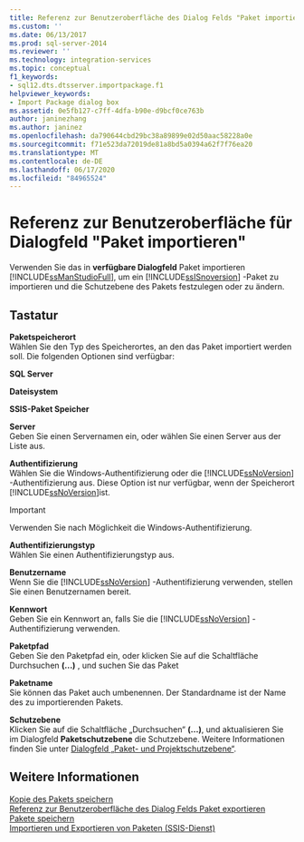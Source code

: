 ```yaml
---
title: Referenz zur Benutzeroberfläche des Dialog Felds "Paket importieren" | Microsoft-Dokumentation
ms.custom: ''
ms.date: 06/13/2017
ms.prod: sql-server-2014
ms.reviewer: ''
ms.technology: integration-services
ms.topic: conceptual
f1_keywords:
- sql12.dts.dtsserver.importpackage.f1
helpviewer_keywords:
- Import Package dialog box
ms.assetid: 0e5fb127-c7ff-4dfa-b90e-d9bcf0ce763b
author: janinezhang
ms.author: janinez
ms.openlocfilehash: da790644cbd29bc38a89899e02d50aac58228a0e
ms.sourcegitcommit: f71e523da72019de81a8bd5a0394a62f7f76ea20
ms.translationtype: MT
ms.contentlocale: de-DE
ms.lasthandoff: 06/17/2020
ms.locfileid: "84965524"
---
```

# <a name="import-package-dialog-box-ui-reference"></a>Referenz zur Benutzeroberfläche für Dialogfeld "Paket importieren"
  Verwenden Sie das in **verfügbare Dialogfeld** Paket importieren [!INCLUDE[ssManStudioFull](../includes/ssmanstudiofull-md.md)], um ein [!INCLUDE[ssISnoversion](../includes/ssisnoversion-md.md)] -Paket zu importieren und die Schutzebene des Pakets festzulegen oder zu ändern.  
  
## <a name="options"></a>Tastatur  
 **Paketspeicherort**  
 Wählen Sie den Typ des Speicherortes, an den das Paket importiert werden soll. Die folgenden Optionen sind verfügbar:  
  
 **SQL Server**  
  
 **Dateisystem**  
  
 **SSIS-Paket Speicher**  
  
 **Server**  
 Geben Sie einen Servernamen ein, oder wählen Sie einen Server aus der Liste aus.  
  
 **Authentifizierung**  
 Wählen Sie die Windows-Authentifizierung oder die [!INCLUDE[ssNoVersion](../includes/ssnoversion-md.md)] -Authentifizierung aus. Diese Option ist nur verfügbar, wenn der Speicherort [!INCLUDE[ssNoVersion](../includes/ssnoversion-md.md)]ist.  
  
> [!IMPORTANT]  
>  Verwenden Sie nach Möglichkeit die Windows-Authentifizierung.  
  
 **Authentifizierungstyp**  
 Wählen Sie einen Authentifizierungstyp aus.  
  
 **Benutzername**  
 Wenn Sie die [!INCLUDE[ssNoVersion](../includes/ssnoversion-md.md)] -Authentifizierung verwenden, stellen Sie einen Benutzernamen bereit.  
  
 **Kennwort**  
 Geben Sie ein Kennwort an, falls Sie die [!INCLUDE[ssNoVersion](../includes/ssnoversion-md.md)] -Authentifizierung verwenden.  
  
 **Paketpfad**  
 Geben Sie den Paketpfad ein, oder klicken Sie auf die Schaltfläche Durchsuchen **(...)** , und suchen Sie das Paket  
  
 **Paketname**  
 Sie können das Paket auch umbenennen. Der Standardname ist der Name des zu importierenden Pakets.  
  
 **Schutzebene**  
 Klicken Sie auf die Schaltfläche „Durchsuchen“ **(…)**, und aktualisieren Sie im Dialogfeld **Paketschutzebene** die Schutzebene. Weitere Informationen finden Sie unter [Dialogfeld „Paket- und Projektschutzebene“](../../2014/integration-services/package-and-project-protection-level-dialog-box.md).  
  
## <a name="see-also"></a>Weitere Informationen  
 [Kopie des Pakets speichern](../../2014/integration-services/save-copy-of-package.md)   
 [Referenz zur Benutzeroberfläche des Dialog Felds Paket exportieren](../../2014/integration-services/export-package-dialog-box-ui-reference.md)   
 [Pakete speichern](save-packages.md)   
 [Importieren und Exportieren von Paketen &#40;SSIS-Dienst&#41;](../../2014/integration-services/import-and-export-packages-ssis-service.md)  
  
  
